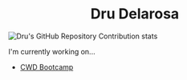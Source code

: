 <h1 align="center" style="bold">Dru Delarosa</h1>

![Dru's GitHub Repository Contribution stats](https://github-contributor-stats.vercel.app/api?username=dntstck)

I'm currently working on...

- [CWD Bootcamp](https://github.com/dntstck/CWD-bootcamp) 